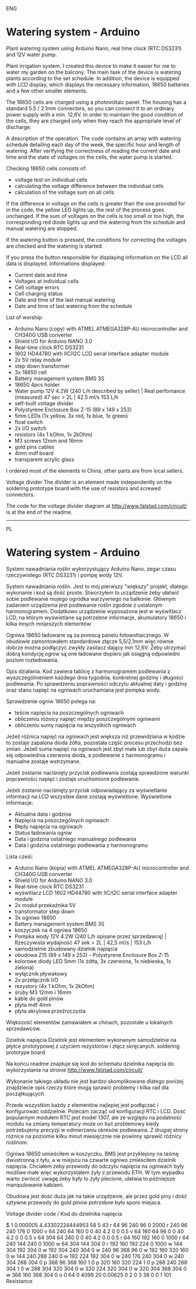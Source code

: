 ENG

# Watering system - Arduino

Plant watering system using Arduino Nano, real time clock (RTC DS3231) and 12V water pump.

Plant irrigation system.
I created this device to make it easier for me to water my garden on the balcony.
The main task of the device is watering plants according to the set schedule.
In addition, the device is equipped with LCD display, which displays the necessary information, 18650 batteries and a few other smaller elements.

The 18650 cells are charged using a photovoltaic panel. The housing has a standard 5.5 / 2.1mm connectors, so you can connect it to an ordinary power supply with a min. 12,6V.
In order to maintain the good condition of the cells, they are charged only when they reach the appropriate level of discharge.

A description of the operation.
The code contains an array with watering schedule detailing each day of the week, the specific hour and length of watering. After verifying the correctness of reading the current date and time and the state of voltages on the cells, the water pump is started.

Checking 18650 cells consists of:
- voltage test on individual cells
- calculating the voltage difference between the individual cells
- calculation of the voltage sum on all cells

If the difference in voltage on the cells is greater than the one provided for in the code, the yellow LED lights up, the rest of the process goes unchanged.
If the sum of voltages on the cells is too small or too high, the corresponding red diode lights up and the watering from the schedule and manual watering are stopped.

If the watering button is pressed, the conditions for correcting the voltages are checked and the watering is started.

If you press the button responsible for displaying information on the LCD all data is displayed.
Informations displayed:
- Current date and time
- Voltages at individual cells
- Cell voltage errors
- Cell charging status
- Date and time of the last manual watering
- Date and time of last watering from the schedule

List of worship:
- Arduino Nano (copy) with ATMEL ATMEGA328P-AU microcontroller and CH340G USB converter
- Shield I/O for Arduino NANO 3.0
- Real-time clock RTC DS3231
- 1602 HD44780 with IIC/I2C LCD serial interface adapter module
- 2x 5V relay module
- step down transformer
- 3x 18650 cell
- Battery management system BMS 3S
- 18650 4pcs holder
- Water pump 12V 4.2W (240 L/h described by seller) | Real perfomance (measured) 47 sec > 2L | 42.5 ml/s 153 L/h
- self-built voltage divider
- Polystyrene Enclosure Box Z-15 (89 x 149 x 253)
- 5mm LEDs (1x yellow, 3x red, 1x blue, 1x green)
- float switch
- 2x I/O switch
- resistors (4x 1 kOhm, 1x 2kOhm)
- M3 screws 12mm and 16mm
- gold pins cables
- 4mm mdf board
- transparent acrylic glass

I ordered most of the elements in China, other parts are from local sellers.

Voltage divider
The divider is an element made independently on the soldering prototype board with the use of resistors and screwed connectors.

The code for the voltage divider diagram at http://www.falstad.com/circuit/ is at the end of the readme.

-----------------------------------------------------------------------------------------------------------------------------

PL

# Watering system - Arduino

System nawadniania roślin wykorzystujący Arduino Nano, zegar czasu rzeczywistego (RTC DS3231) i pompę wody 12V.

System nawadniania roślin.
Jest to mój pierwszy "większy" projekt, dlatego wykonanie i kod są dość proste.
Stworzyłem to urządzenie żeby ułatwić sobie podlewanie mojego ogródka warzywnego na balkonie.
Głównym zadaniem urządzenia jest podlewanie roślin zgodnie z ustalonym harmonogramem.
Dodatkowo urządzenie wyposażone jest w wyświtlacz LCD, na którym wyświetlane są potrzebne informacje, akumulatory 18650 i kilka innych mnijeszych elementów.

Ogniwa 18650 ładowane są za pomocą panelu fotowoltaicznego. W obudowie zamontowałem standardowe złącze 5,5/2,1mm więc równie dobrze można podłączyć zwykły zasilacz dający min 12,6V.
Żeby utrzymać dobrą kondycję ogniw są one ładowane dopiero jak osiągną odpowiedni poziom rozładowania.

Opis działania.
Kod zawiera tablicę z harmonogramem podlewania z wyszczególnieniem każdego dnia tygodnia, konkretnej godziny i długości podlewania. Po sprawdzeniu poprawności odczytu aktualnej daty i godziny oraz stanu napięć na ogniwach uruchamiana jest pompka wody.

Sprawdzenie ogniw 18650 polega na:
- teście napięcia na poszczególnych ogniwach
- obliczeniu różnicy napięć między poszczególnymi ogniwami
- obliczeniu sumy napięcia na wszystkich ogniwach

Jeżeli różnica napięć na ogniwach jest większa niż przewidziana w kodzie to zostaje zapalona dioda żółta, pozostała część procesu przechodzi bez zmian.
Jeżeli suma napięć na ogniwach jest zbyt mała lub zbyt duża zapala się odpowiednia czerwona dioda, a podlewanie z harmonogramu i manualne zostaje wstrzymane.

Jeżeli zostanie naciśnięty przycisk podlewania zostają sprawdzone warunki poprawności napięć i zostaje uruchomione podlewanie.

Jeżeli zostanie naciśnięty przycisk odpowiadający za wyświetlanie informacji na LCD wszystkie dane zostają wyświetlone.
Wyświetlone informacje:
- Aktualna data i godzina
- Napięcia na poszczególnych ogniwach
- Błędy napięcia na ogniwach
- Status ładowania ogniw
- Data i godzina ostatniego manualnego podlewania
- Data i godzina ostatniego podlewania z harmonogramu

Lista cześi:
- Arduino Nano (kopia) with ATMEL ATMEGA328P-AU microcontroller and CH340G USB converter
- Shield I/O for Arduino NANO 3.0
- Real-time clock RTC DS3231
- wyświtlacz LCD 1602 HD44780 with IIC/I2C serial interface adapter module
- 2x moduł przekaźnika 5V
- transformator step down
- 3x ogniwo 18650
- Battery management system BMS 3S
- koszyczek na 4 ogniwa 18650
- Pompka wody 12V 4.2W (240 L/h opisane przez sprzedawcę) | Rzeczywista wydajność 47 sek > 2L | 42,5 ml/s | 153 L/h
- samodzielnie zbudowany dzielnik napięcia
- obudowa Z15 (89 x 149 x 253) - Polystyrene Enclosure Box Z-15
- kolorowe diody LED 5mm (1x żółta, 3x czerwona, 1x niebieska, 1x zielona)
- wyłącznik pływakowy
- 2x przełącznik I/O
- rezystory (4x 1 kOhm, 1x 2kOhm)
- śruby M3 12mm i 16mm
- kable do gold pinów
- płyta mdf 4mm
- płyta akrylowa przeźroczysta

Większość elementów zamawiałem w chinach, pozostałe u lokalnych sprzedawców.

Dzielnik napięcia
Dzielnik jest elementem wykonanym samodzielnie na płytce prototypowej z użyciem rezystorów i złącz skręcanych. soldering prototype board

Na końcu readme znajduje się kod do schematu dzielnika napięcia do wykorzystania na stronie http://www.falstad.com/circuit/


Wykonanie takiego układu nie jest bardzo skomplikowane dlatego poniżej znajdziecie opis rzeczy które mogą sprawić problemy i kilka rad dla początkujących.

Przede wszystkim każdy z elementów najlepiej jest podłączać i konfigurować oddzielnie.
Polecam zacząć od konfiguracji RTC i LCD. Dość popularnym modułem RTC jest model 1307, ale ze względu na podatność modułu na zmiany temperatury może on być problemowy kiedy potrzebujemy precyzji w odmierzaniu okresów podlewania. Z drugiej strony różnice na poziomie kilku minut miesięcznie nie powinny sprawić różnicy roślinom.

Ogniwa 18650 umieściłem w koszyczku, BMS jest przyklejony na taśmę dwustronną z tyłu, a w miejscu na czwarte ogniwo zmieściłem dzielnik napięcia.
Chciałem żeby przewody do odczytu napięcia na ogniwach były możliwe małe więc wykorzystałem żyły z przewodu ETH. W tym wypadku warto zwrócić uwagę żeby były to żyły plecione, ułatwia to późniejsze manipulowanie kablami.






Obudowa jest dość duża jak na takie urządzenie, ale przez gold piny i dość sztywne przewody do gold pinów potrzebne było sporo miejsca.












Voltage divider code / Kod do dzielnika napięcia

$ 1 0.000005 4.43302224444953 58 5 43
r 64 96 240 96 0 2000
r 240 96 240 176 0 1000
v 64 240 64 160 0 0 40 4.2 0 0 0.5
v 64 160 64 96 0 0 40 4.2 0 0 0.5
v 64 304 64 240 0 0 40 4.2 0 0 0.5
r 64 160 192 160 0 1000
r 64 240 144 240 0 1000
w 64 304 144 304 0
r 192 160 192 224 0 1000
w 144 304 192 304 0
w 192 304 240 304 0
w 240 96 368 96 0
w 192 160 320 160 0
w 144 240 288 240 0
w 192 224 192 304 0
w 240 176 240 304 0
w 240 304 288 304 0
p 368 96 368 160 1 0
p 320 160 320 224 1 0
p 288 240 288 304 1 0
w 288 304 320 304 0
w 320 224 320 304 0
w 320 304 368 304 0
w 368 160 368 304 0
o 0 64 0 4099 20 0.00625 0 2 0 3
38 0 0 1 101 Resistance

